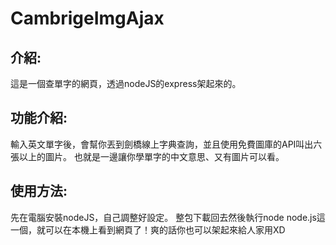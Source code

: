 # CambrigeImgAjax

## 介紹:
這是一個查單字的網頁，透過nodeJS的express架起來的。
## 功能介紹:
輸入英文單字後，會幫你丟到劍橋線上字典查詢，並且使用免費圖庫的API叫出六張以上的圖片。
也就是一邊讓你學單字的中文意思、又有圖片可以看。
## 使用方法:
先在電腦安裝nodeJS，自己調整好設定。
整包下載回去然後執行node node.js這一個，就可以在本機上看到網頁了！爽的話你也可以架起來給人家用XD
